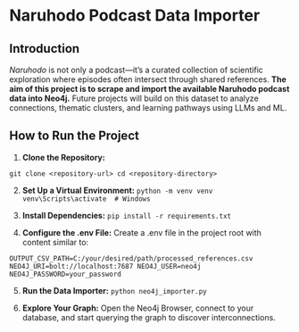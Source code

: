 # Naruhodo Podcast Data Importer

## Introduction
*Naruhodo* is not only a podcast—it’s a curated collection of scientific exploration where episodes often intersect through shared references. **The aim of this project is to scrape and import the available Naruhodo podcast data into Neo4j.** Future projects will build on this dataset to analyze connections, thematic clusters, and learning pathways using LLMs and ML.

## How to Run the Project
1. **Clone the Repository:**

`git clone <repository-url>
cd <repository-directory>`

2. **Set Up a Virtual Environment:**
`python -m venv venv
venv\Scripts\activate  # Windows`

3. **Install Dependencies:**
`pip install -r requirements.txt`

4. **Configure the .env File:**
Create a .env file in the project root with content similar to:

`OUTPUT_CSV_PATH=C:/your/desired/path/processed_references.csv
NEO4J_URI=bolt://localhost:7687
NEO4J_USER=neo4j
NEO4J_PASSWORD=your_password`

5. **Run the Data Importer:**
`python neo4j_importer.py`

6. **Explore Your Graph:**
Open the Neo4j Browser, connect to your database, and start querying the graph to discover interconnections.
